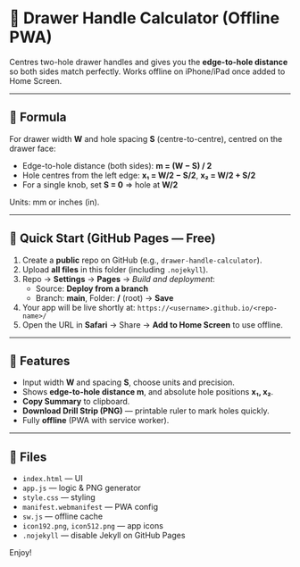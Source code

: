# 🧰 Drawer Handle Calculator (Offline PWA)

Centres two-hole drawer handles and gives you the **edge-to-hole distance** so both sides match perfectly.
Works offline on iPhone/iPad once added to Home Screen.

---

## 📐 Formula
For drawer width **W** and hole spacing **S** (centre-to-centre), centred on the drawer face:

- Edge-to-hole distance (both sides): **m = (W − S) / 2**
- Hole centres from the left edge: **x₁ = W/2 − S/2**, **x₂ = W/2 + S/2**
- For a single knob, set **S = 0** ⇒ hole at **W/2**

Units: mm or inches (in).

---

## 🚀 Quick Start (GitHub Pages — Free)

1. Create a **public** repo on GitHub (e.g., `drawer-handle-calculator`).
2. Upload **all files** in this folder (including `.nojekyll`).
3. Repo → **Settings** → **Pages** → *Build and deployment*:
   - Source: **Deploy from a branch**
   - Branch: **main**, Folder: **/** (root) → **Save**
4. Your app will be live shortly at:
   `https://<username>.github.io/<repo-name>/`
5. Open the URL in **Safari** → Share → **Add to Home Screen** to use offline.

---

## 🧩 Features
- Input width **W** and spacing **S**, choose units and precision.
- Shows **edge-to-hole distance m**, and absolute hole positions **x₁, x₂**.
- **Copy Summary** to clipboard.
- **Download Drill Strip (PNG)** — printable ruler to mark holes quickly.
- Fully **offline** (PWA with service worker).

---

## 📁 Files
- `index.html` — UI
- `app.js` — logic & PNG generator
- `style.css` — styling
- `manifest.webmanifest` — PWA config
- `sw.js` — offline cache
- `icon192.png`, `icon512.png` — app icons
- `.nojekyll` — disable Jekyll on GitHub Pages

Enjoy!
